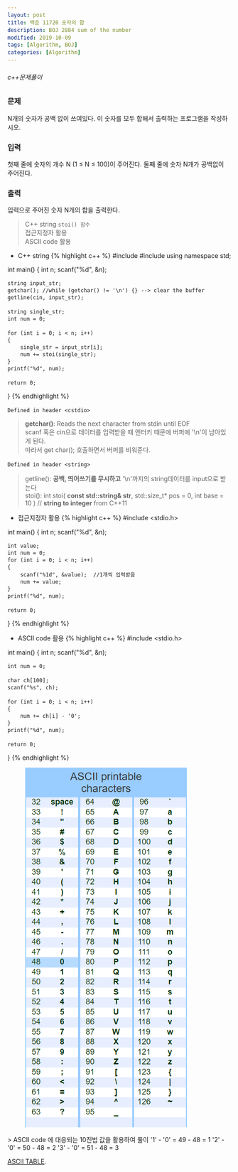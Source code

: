 ```yaml
---
layout: post
title: 백준 11720 숫자의 합
description: BOJ 2884 sum of the number
modified: 2019-10-09
tags: [Algorithm, BOJ]
categories: [Algorithm]
---
```

###### c++문제풀이
 
### 문제
N개의 숫자가 공백 없이 쓰여있다. 이 숫자를 모두 합해서 출력하는 프로그램을 작성하시오.  

### 입력
첫째 줄에 숫자의 개수 N (1 ≤ N ≤ 100)이 주어진다. 둘째 줄에 숫자 N개가 공백없이 주어진다.  

### 출력
입력으로 주어진 숫자 N개의 합을 출력한다.  

> C++ string  `` stoi() 함수 ``  
> 접근지정자 활용  
> ASCII code 활용     

  
* C++ string
{% highlight c++ %}
#include <iostream>
#include <string>
using namespace std;

int main()
{
	int n;
	scanf("%d", &n);

	string input_str;
	getchar(); //while (getchar() != '\n') {} --> clear the buffer
	getline(cin, input_str);
	 
	string single_str;
	int num = 0;
	
	for (int i = 0; i < n; i++)
	{
		single_str = input_str[i];
		num += stoi(single_str);
	}
	printf("%d", num);

	return 0;
}
{% endhighlight %}

`Defined in header <cstdio> `    
> **getchar()**: Reads the next character from stdin until EOF    
> scanf 혹은 cin으로 데이터를 입력받을 때 엔터키 때문에 버퍼에 '\n'이 남아있게 된다.  
> 따라서 get char(); 호출하면서 버퍼를 비워준다.  

`Defined in header <string>`  
> getline(): **공백, 띄어쓰기를 무시하고** '\n'까지의 string데이터를 input으로 받는다    
> stoi(): int stoi( **const std::string& str**, std::size_t* pos = 0, int base = 10 ) // **string to integer** from C++11    
  
* 접근지정자 활용 
{% highlight c++ %}
#include <stdio.h>

int main()
{
	int n;
	scanf("%d", &n);

    int value;
	int num = 0;
	for (int i = 0; i < n; i++)
	{
		scanf("%1d", &value);  //1개씩 입력받음
		num += value;
	}
	printf("%d", num);

	return 0;
}
{% endhighlight %}
  

* ASCII code 활용
{% highlight c++ %}
#include <stdio.h>

int main()
{
	int n;
	scanf("%d", &n);
	
	int num = 0;
	
    char ch[100];
	scanf("%s", ch);
	
	for (int i = 0; i < n; i++)
	{
		num += ch[i] - '0';
	}
	printf("%d", num);

	return 0;
}
{% endhighlight %}  
<figure class="half center">
	<img src="/images/boj_11720.png" alt="">
</figure>  
> ASCII code 에 대응되는 10진법 값을 활용하여 풀이  
'1' - '0' = 49 - 48 = 1  
'2' - '0' = 50 - 48 = 2  
'3' - '0' = 51 - 48 = 3  

[ASCII TABLE](https://theasciicode.com.ar/extended-ascii-code/plus-minus-sign-ascii-code-241.html).  